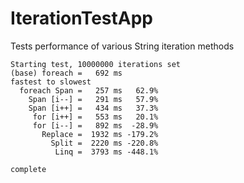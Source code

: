 # IterationTestApp
Tests performance of various String iteration methods

```
Starting test, 10000000 iterations set
(base) foreach =   692 ms
fastest to slowest
  foreach Span =   257 ms   62.9%
    Span [i--] =   291 ms   57.9%
    Span [i++] =   434 ms   37.3%
     for [i++] =   553 ms   20.1%
     for [i--] =   892 ms  -28.9%
       Replace =  1932 ms -179.2%
         Split =  2220 ms -220.8%
          Linq =  3793 ms -448.1%

complete
```
